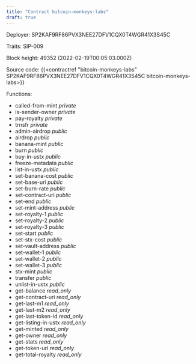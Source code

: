 ```yaml
---
title: "Contract bitcoin-monkeys-labs"
draft: true
---
```

Deployer: SP2KAF9RF86PVX3NEE27DFV1CQX0T4WGR41X3S45C

Traits:
SIP-009 



Block height: 49352 (2022-02-19T00:05:03.000Z)

Source code: {{<contractref "bitcoin-monkeys-labs" SP2KAF9RF86PVX3NEE27DFV1CQX0T4WGR41X3S45C bitcoin-monkeys-labs>}}

Functions:

* called-from-mint _private_
* is-sender-owner _private_
* pay-royalty _private_
* trnsfr _private_
* admin-airdrop _public_
* airdrop _public_
* banana-mint _public_
* burn _public_
* buy-in-ustx _public_
* freeze-metadata _public_
* list-in-ustx _public_
* set-banana-cost _public_
* set-base-uri _public_
* set-burn-rate _public_
* set-contract-uri _public_
* set-end _public_
* set-mint-address _public_
* set-royalty-1 _public_
* set-royalty-2 _public_
* set-royalty-3 _public_
* set-start _public_
* set-stx-cost _public_
* set-vault-address _public_
* set-wallet-1 _public_
* set-wallet-2 _public_
* set-wallet-3 _public_
* stx-mint _public_
* transfer _public_
* unlist-in-ustx _public_
* get-balance _read_only_
* get-contract-uri _read_only_
* get-last-m1 _read_only_
* get-last-m2 _read_only_
* get-last-token-id _read_only_
* get-listing-in-ustx _read_only_
* get-minted _read_only_
* get-owner _read_only_
* get-stats _read_only_
* get-token-uri _read_only_
* get-total-royalty _read_only_
